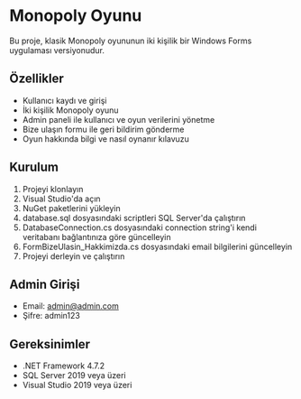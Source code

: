 # Monopoly Oyunu

Bu proje, klasik Monopoly oyununun iki kişilik bir Windows Forms uygulaması versiyonudur.

## Özellikler

- Kullanıcı kaydı ve girişi
- İki kişilik Monopoly oyunu
- Admin paneli ile kullanıcı ve oyun verilerini yönetme
- Bize ulaşın formu ile geri bildirim gönderme
- Oyun hakkında bilgi ve nasıl oynanır kılavuzu

## Kurulum

1. Projeyi klonlayın
2. Visual Studio'da açın
3. NuGet paketlerini yükleyin
4. database.sql dosyasındaki scriptleri SQL Server'da çalıştırın
5. DatabaseConnection.cs dosyasındaki connection string'i kendi veritabanı bağlantınıza göre güncelleyin
6. FormBizeUlasin_Hakkimizda.cs dosyasındaki email bilgilerini güncelleyin
7. Projeyi derleyin ve çalıştırın

## Admin Girişi

- Email: admin@admin.com
- Şifre: admin123

## Gereksinimler

- .NET Framework 4.7.2
- SQL Server 2019 veya üzeri
- Visual Studio 2019 veya üzeri 